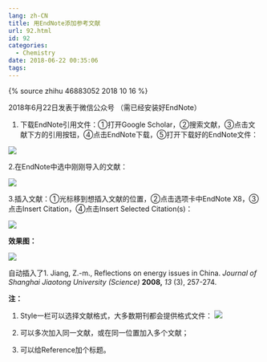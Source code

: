 ```yaml
---
lang: zh-CN
title: 用EndNote添加参考文献
url: 92.html
id: 92
categories:
  - Chemistry
date: 2018-06-22 00:35:06
tags:
---
```


{% source zhihu 46883052 2018 10 16 %}

2018年6月22日发表于微信公众号 （需已经安装好EndNote）

1.  下载EndNote引用文件：①打开Google Scholar，②搜索文献，③点击文献下方的引用按钮，④点击EndNote下载，⑤打开下载好的EndNote文件：
<!--more-->

![](https://drive.google.com/uc?id=19VnkxRfoDlSBUjlRdxR5wT7vfbWsTMjZ)

2.在EndNote中选中刚刚导入的文献：

![](https://drive.google.com/uc?id=16vH-TjHslTnFWt9pkQIZllM3HtONvIL_)

3.插入文献：①光标移到想插入文献的位置，②点击选项卡中EndNote X8，③点击Insert Citation，④点击Insert Selected Citation(s)：

![](https://drive.google.com/uc?id=1bw2FL_vT74chCO1bdX1bVRa2OmaDI553)

**效果图：**

![](https://drive.google.com/uc?id=1ORp0ANimp1nLVTWLdz8FbforKTFvVnWY)

自动插入了1\. Jiang, Z.-m., Reflections on energy issues in China. _Journal of Shanghai Jiaotong University (Science)_ **2008,** _13_ (3), 257-274. 

**注：**

1.  Style一栏可以选择文献格式，大多数期刊都会提供格式文件： ![](https://drive.google.com/uc?id=1YPP_SFswmU9rpocyqshglI_tezCBoRYC)

2.  可以多次加入同一文献，或在同一位置加入多个文献；

3.  可以给Reference加个标题。
